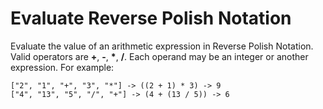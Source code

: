 # Evaluate Reverse Polish Notation

Evaluate the value of an arithmetic expression in Reverse Polish Notation. Valid operators are __+__, __-__, __*__, __/__. Each operand may be an integer or another expression. For example:

```
["2", "1", "+", "3", "*"] -> ((2 + 1) * 3) -> 9
["4", "13", "5", "/", "+"] -> (4 + (13 / 5)) -> 6
```